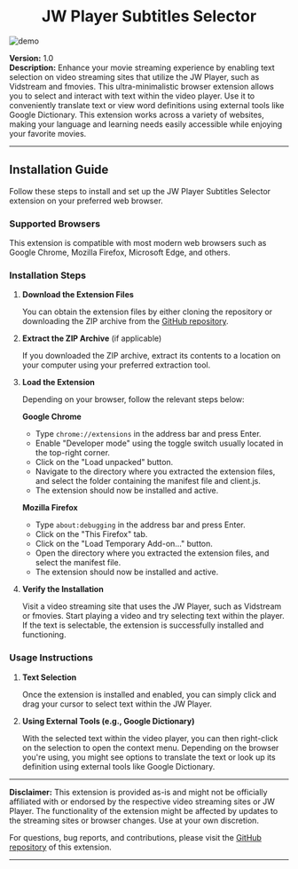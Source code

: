 <h1 align="center">
  JW Player Subtitles Selector
</h1>

![demo](https://raw.githubusercontent.com/iJosiasCastro/jw-player-subtitles-selector/main/demo/screenshot.png)

**Version:** 1.0  
**Description:** Enhance your movie streaming experience by enabling text selection on video streaming sites that utilize the JW Player, such as Vidstream and fmovies. This ultra-minimalistic browser extension allows you to select and interact with text within the video player. Use it to conveniently translate text or view word definitions using external tools like Google Dictionary. This extension works across a variety of websites, making your language and learning needs easily accessible while enjoying your favorite movies.

---

## Installation Guide

Follow these steps to install and set up the JW Player Subtitles Selector extension on your preferred web browser.

### Supported Browsers

This extension is compatible with most modern web browsers such as Google Chrome, Mozilla Firefox, Microsoft Edge, and others.

### Installation Steps

1. **Download the Extension Files**

   You can obtain the extension files by either cloning the repository or downloading the ZIP archive from the [GitHub repository](https://github.com/JosiasEmanuelCastro/jw-player-subtitles-selector).

2. **Extract the ZIP Archive** (if applicable)

   If you downloaded the ZIP archive, extract its contents to a location on your computer using your preferred extraction tool.

3. **Load the Extension**

   Depending on your browser, follow the relevant steps below:

   **Google Chrome**
   
   - Type `chrome://extensions` in the address bar and press Enter.
   - Enable "Developer mode" using the toggle switch usually located in the top-right corner.
   - Click on the "Load unpacked" button.
   - Navigate to the directory where you extracted the extension files, and select the folder containing the manifest file and client.js.
   - The extension should now be installed and active.

   **Mozilla Firefox**
   
   - Type `about:debugging` in the address bar and press Enter.
   - Click on the "This Firefox" tab.
   - Click on the "Load Temporary Add-on..." button.
   - Open the directory where you extracted the extension files, and select the manifest file.
   - The extension should now be installed and active.

4. **Verify the Installation**

   Visit a video streaming site that uses the JW Player, such as Vidstream or fmovies. Start playing a video and try selecting text within the player. If the text is selectable, the extension is successfully installed and functioning.

### Usage Instructions

1. **Text Selection**

   Once the extension is installed and enabled, you can simply click and drag your cursor to select text within the JW Player.

2. **Using External Tools (e.g., Google Dictionary)**

   With the selected text within the video player, you can then right-click on the selection to open the context menu. Depending on the browser you're using, you might see options to translate the text or look up its definition using external tools like Google Dictionary.

---

**Disclaimer:** This extension is provided as-is and might not be officially affiliated with or endorsed by the respective video streaming sites or JW Player. The functionality of the extension might be affected by updates to the streaming sites or browser changes. Use at your own discretion.

For questions, bug reports, and contributions, please visit the [GitHub repository](https://github.com/JosiasEmanuelCastro/jw-player-subtitles-selector) of this extension.

---
